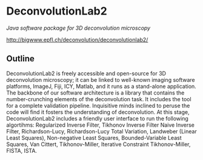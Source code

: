 DeconvolutionLab2
=================
_Java software package for 3D deconvolution microscopy_

http://bigwww.epfl.ch/deconvolution/deconvolutionlab2/


## Outline
DeconvolutionLab2 is freely accessible and open-source for 3D deconvolution microscopy; it can be linked to well-known imaging software platforms, ImageJ, Fiji, ICY, Matlab, and it runs as a stand-alone application.
The backbone of our software architecture is a library that contains the number-crunching elements of the deconvolution task. It includes the tool for a complete validation pipeline. Inquisitive minds inclined to peruse the code will find it fosters the understanding of deconvolution.
At this stage, DeconvolutionLab2 includes a friendly user interface to run the following algortihms: Regularized Inverse Filter, Tikhonov Inverse Filter Naive Inverse Filter, Richardson-Lucy, Richardson-Lucy Total Variation, Landweber (Linear Least Squares), Non-negative Least Squares, Bounded-Variable Least Squares, Van Cittert, Tikhonov-Miller, Iterative Constraint Tikhonov-Miller, FISTA, ISTA.
